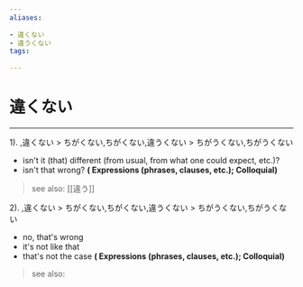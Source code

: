 ```yaml
---
aliases:
    
- 違くない
- 違うくない
tags:
    
---
```


# 違くない
---
1).
,違くない > ちがくない,ちがくない,違うくない > ちがうくない,ちがうくない

- isn't it (that) different (from usual, from what one could expect, etc.)?
- isn't that wrong?
**( Expressions (phrases, clauses, etc.); Colloquial)**
> see also:  [[違う]]
            
2).
,違くない > ちがくない,ちがくない,違うくない > ちがうくない,ちがうくない

- no, that's wrong
- it's not like that
- that's not the case
**( Expressions (phrases, clauses, etc.); Colloquial)**
> see also: 
            